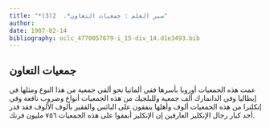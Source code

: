 ```yaml
---
title: "*سير العلم : جمعيات التعاون*.  2(3)"
author: 
date: 1907-02-14
bibliography: oclc_4770057679-i_15-div_14.d1e3493.bib
---
```




##  جمعيات التعاون 


  عمت هذه الجمعيات أوروبا بأسرها ففي ألمانيا نحو ألفي جمعية من هذا النوع ومثلها في إيطاليا وفي الدانمارك  ألف  جمعية وللبلجيك من هذه الجمعيات أنواع وضروب نافعة وفي إنكلترا من هذه الجمعيات ألوف وأهلها ينفقون على البائس والفقير بألوف الألوف فقد قدر  أحد  كبار رجال الإنكليز العارفين إن الإنكليز أنفقوا على هذه الجمعيات  ٧٥٦  مليون فرنك. 
